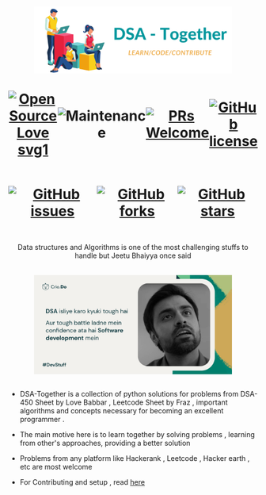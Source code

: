 <h1 align = "center">

<img width="400" src="dsa-together.png" alt="Algorithms">

<div style = "display : flex ; justify-content : center ; align-items : center">

[![Open Source Love svg1](https://badges.frapsoft.com/os/v1/open-source.svg?v=103)](https://github.com/ellerbrock/open-source-badges/)

![Maintenance](https://img.shields.io/maintenance/yes/2021)

[![PRs Welcome](https://img.shields.io/badge/PRs-welcome-brightgreen.svg?style=flat-square)](http://makeapullrequest.com)

<a href="https://github.com/dsrao711/DSA-Together-HacktoberFest/blob/main/LICENSE.md"><img alt="GitHub license" src="https://img.shields.io/github/license/dsrao711/DSA-Together-HacktoberFest"></a>

</div>

<div style = "display : flex ; justify-content : center ; align-items : center">

<a href="https://github.com/dsrao711/DSA-Together-HacktoberFest/issues"><img alt="GitHub issues" src="https://img.shields.io/github/issues/dsrao711/DSA-Together-HacktoberFest"></a>

<a href="https://github.com/dsrao711/DSA-Together-HacktoberFest/network"><img alt="GitHub forks" src="https://img.shields.io/github/forks/dsrao711/DSA-Together-HacktoberFest"></a>

<a href="https://github.com/dsrao711/DSA-Together-HacktoberFest/stargazers"><img alt="GitHub stars" src="https://img.shields.io/github/stars/dsrao711/DSA-Together-HacktoberFest"></a>

</div>

</h1>

<p align = "center"> 
Data structures and Algorithms is one of the most challenging stuffs to handle but Jeetu Bhaiyya once said 
</p>

<br>

<div style = "display : flex ; justify-content : center ; align-items : center">
<img width="400" src="dsa-tough.jpeg" alt="Algorithms">
</div>

<br>


- DSA-Together is a collection of python solutions for problems from DSA-450 Sheet by Love Babbar , Leetcode Sheet by Fraz , important algorithms and  concepts necessary for becoming an excellent programmer . 

- The main motive here is to learn together by solving problems , learning from other's approaches,  providing a better solution 

- Problems from any platform like Hackerank , Leetcode , Hacker earth , etc are most welcome

- For Contributing and setup , read <a href = "/CONTRIBUTING.md"> here</a>

